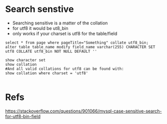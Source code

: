 # Search senstive 

  * Searching sensitive is a matter of the collation 
  * for utf8 it would be ut8_bin 
  * only works if your charset is utf8 for the table/field 
  
```
select * from page where pageTitle="Something" collate utf8_bin;
alter table table_name modify field_name varchar(255) CHARACTER SET utf8 COLLATE utf8_bin NOT NULL DEFAULT ''

show character set
show collation
#And all valid collations for utf8 can be found with:
show collation where charset = 'utf8'


```

# Refs 

https://stackoverflow.com/questions/901066/mysql-case-sensitive-search-for-utf8-bin-field
